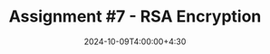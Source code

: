 ---
type: assignment
date: 2024-10-09T4:00:00+4:30
title: 'Assignment #7 - RSA Encryption'
pdf: /static_files/assignments/Assignment7.pdf
#attachment: /static_files/assignments/asg.zip
#solutions: /static_files/assignments/asg_solutions.pdf
due_event: 
    type: due
    date: 2024-10-015T11:59:00+4:30
    description: 'Assignment #7 due'
---